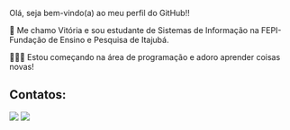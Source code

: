 Olá, seja bem-vindo(a) ao meu perfil do GitHub!!

🌟 Me chamo Vitória e sou estudante de Sistemas de Informação na FEPI-Fundação de Ensino e Pesquisa de Itajubá.

👩🏻‍💻 Estou começando na área de programação e adoro aprender coisas novas!
## Contatos:

<div>
<a href = "mailto:vitoria282006@gmail.com"><img loading="lazy" src="https://img.shields.io/badge/Gmail-D14836?style=for-the-badge&logo=gmail&logoColor=white" target="_blank"></a> 
<a href="https://[www.linkedin.com/in/VitóriaMachadoSilva](https://www.linkedin.com/in/vit%C3%B3ria-machado-silva-7820192b8/)" target="_blank"><img loading="lazy" src="https://img.shields.io/badge/-LinkedIn-%230077B5?style=for-the-badge&logo=linkedin&logoColor=white" target="_blank"></a>   
</div>
